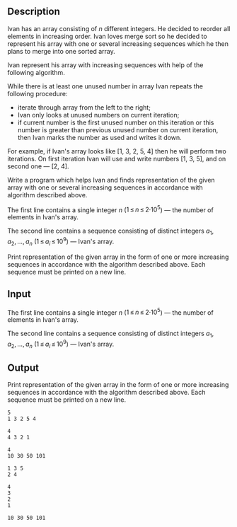 ## Description

<div><p>Ivan has an array consisting of <span class="tex-span"><i>n</i></span> different integers. He decided to reorder all elements in increasing order. Ivan loves merge sort so he decided to represent his array with one or several increasing sequences which he then plans to merge into one sorted array.</p><p>Ivan represent his array with increasing sequences with help of the following algorithm.</p><p>While there is at least one unused number in array Ivan repeats the following procedure:</p><ul> <li> iterate through array from the left to the right; </li><li> Ivan only looks at unused numbers on current iteration; </li><li> if current number is the first unused number on this iteration or this number is greater than previous unused number on current iteration, then Ivan marks the number as used and writes it down. </li></ul><p>For example, if Ivan's array looks like <span class="tex-font-style-tt">[1, 3, 2, 5, 4]</span> then he will perform two iterations. On first iteration Ivan will use and write numbers <span class="tex-font-style-tt">[1, 3, 5]</span>, and on second one — <span class="tex-font-style-tt">[2, 4]</span>.</p><p>Write a program which helps Ivan and finds representation of the given array with one or several increasing sequences in accordance with algorithm described above.</p></div><div class="input-specification"><p>The first line contains a single integer <span class="tex-span"><i>n</i></span> (<span class="tex-span">1 ≤ <i>n</i> ≤ 2·10<sup class="upper-index">5</sup></span>) — the number of elements in Ivan's array.</p><p>The second line contains a sequence consisting of distinct integers <span class="tex-span"><i>a</i><sub class="lower-index">1</sub>, <i>a</i><sub class="lower-index">2</sub>, ..., <i>a</i><sub class="lower-index"><i>n</i></sub></span> (<span class="tex-span">1 ≤ <i>a</i><sub class="lower-index"><i>i</i></sub> ≤ 10<sup class="upper-index">9</sup></span>) — Ivan's array.</p></div><div class="output-specification"><p>Print representation of the given array in the form of one or more increasing sequences in accordance with the algorithm described above. Each sequence must be printed on a new line.</p></div>

## Input

<p>The first line contains a single integer <span class="tex-span"><i>n</i></span> (<span class="tex-span">1 ≤ <i>n</i> ≤ 2·10<sup class="upper-index">5</sup></span>) — the number of elements in Ivan's array.</p><p>The second line contains a sequence consisting of distinct integers <span class="tex-span"><i>a</i><sub class="lower-index">1</sub>, <i>a</i><sub class="lower-index">2</sub>, ..., <i>a</i><sub class="lower-index"><i>n</i></sub></span> (<span class="tex-span">1 ≤ <i>a</i><sub class="lower-index"><i>i</i></sub> ≤ 10<sup class="upper-index">9</sup></span>) — Ivan's array.</p>

## Output

<p>Print representation of the given array in the form of one or more increasing sequences in accordance with the algorithm described above. Each sequence must be printed on a new line.</p>





```input1
5
1 3 2 5 4

```




```input2
4
4 3 2 1

```




```input3
4
10 30 50 101

```




```output1
1 3 5 
2 4 

```




```output2
4 
3 
2 
1 

```




```output3
10 30 50 101 

```


